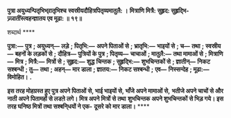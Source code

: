 **पुत्रा अयुध्यन्पितृभिभ्र्रातृभिश्च** **स्वस्रीयदौहित्रपितृव्यमातुलै: ।** **मित्राणि मित्रै: सुहृद: सुहृद्भि-** **ज्र्ञातींस्त्वहन्ज्ञातय एव मूढा: ॥ १९॥** 

शब्दार्थ **** 

**पुत्रा:—** **पुत्र** **; अयुध्यन्—** **लड़े** **; पितृभि:—** **अपने पिताओं से** **; भ्रातृभि:—** **भाइयों से** **; च—** **तथा** **; स्वस्रीय—** **बहनों के लड़कों से** **;** **दौहित्र—** **पुत्रियों के पुत्र** **; पितृव्य—** **चाचाओं** **; मातुलै:—** **तथा मामाओं से** **; मित्राणि—** **मित्र** **; मित्रै:—** **मित्रों से** **; सुहृद:—** **शुद्ध** **चिन्तक** **; सुहृद्भि:—** **शुभचिन्तकों से** **; ज्ञातीन्—** **निकट सश्बन्धी** **; तु—** **तथा** **; अहन्—** **मार डाला** **; ज्ञातय:—** **निकट सश्बन्धी** **;** **एव—** **निस्सन्देह** **; मूढा:—** **विमोहित।** **.** 

**इस तरह मोहग्रस्त हुए पुत्र अपने पिताओं से, भाई भाइयों से, भाँजे अपने मामाओं से,** **भतीजे अपने चाचों से और नाती अपने पितामहों से लडऩे लगे। मित्र अपने मित्रों से तथा** **शुभचिन्तक अपने शुभचिन्तकों से भिड़ गये। इस तरह घनिष्ठ मित्रों तथा सश्बनि्धयों ने एक-** **दूसरे को मार डाला।** **** 